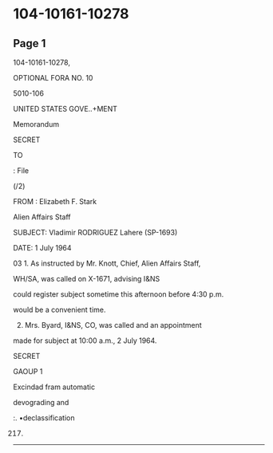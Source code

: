 # 104-10161-10278

## Page 1

104-10161-10278,

OPTIONAL FORA NO. 10

5010-106

UNITED STATES GOVE..+MENT

Memorandum

SECRET

TO

: File

(/2)

FROM : Elizabeth F. Stark

Alien Affairs Staff

SUBJECT: Vladimir RODRIGUEZ Lahere (SP-1693)

DATE: 1 July 1964

03 1. As instructed by Mr. Knott, Chief, Alien Affairs Staff,

WH/SA, was called on X-1671, advising I&NS

could register subject sometime this afternoon before 4:30 p.m.

would be a convenient time.

2. Mrs. Byard, I&NS, CO, was called and an appointment

made for subject at 10:00 a.m., 2 July 1964.

SECRET

GAOUP 1

Excindad fram automatic

devograding and

:. •declassification

217)

---

